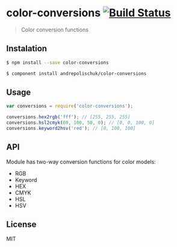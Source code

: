# color-conversions [![Build Status](https://travis-ci.org/andrepolischuk/color-conversions.svg?branch=master)](https://travis-ci.org/andrepolischuk/color-conversions)

  > Color conversion functions

## Instalation

```sh
$ npm install --save color-conversions
```

```sh
$ component install andrepolischuk/color-conversions
```

## Usage

```js
var conversions = require('color-conversions');

conversions.hex2rgb('fff'); // [255, 255, 255]
conversions.hsl2cmyk(60, 100, 50, 0); // [0, 0, 100, 0]
conversions.keyword2hsv('red'); // [0, 100, 100]
```

## API

  Module has two-way conversion functions for color models:

  * RGB
  * Keyword
  * HEX
  * CMYK
  * HSL
  * HSV

## License

  MIT
